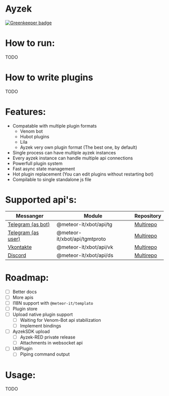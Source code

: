 # Ayzek

[![Greenkeeper badge](https://badges.greenkeeper.io/Creeplays/Ayzek.svg)](https://greenkeeper.io/)

# How to run:
TODO

# How to write plugins
TODO

# Features:
- Compatable with multiple plugin formats
    - Venom bot
    - Hubot plugins
    - Lila
    - Ayzek very own plugin format (The best one, by default)
- Single process can have multiple ayzek instances
- Every ayzek instance can handle multiple api connections
- Powerfull plugin system
- Fast async state management
- Hot plugin replacement (You can edit plugins without restarting bot)
- Compilable to single standalone js file

# Supported api's:
| Messanger | Module | Repository |
| - | - | - |
| [Telegram (as bot)](https://telegram.org) | @meteor-it/xbot/api/tg | [Multirepo](https://github.com/Meteor-DEV/Meteor.Framework/xbot/api/tg.ts) |
| [Telegram (as user)](https://telegram.org) | @meteor-it/xbot/api/tgmtproto | [Multirepo](https://github.com/Meteor-DEV/Meteor.Framework/xbot/api/tgmtproto.ts) |
| [Vkontakte](https://vk.com) | @meteor-it/xbot/api/vk | [Multirepo](https://github.com/Meteor-DEV/Meteor.Framework/xbot/api/vk.ts) |
| [Discord](https://discordapp.gg) | @meteor-it/xbot/api/ds | [Multirepo](https://github.com/Meteor-DEV/Meteor.Framework/xbot/api/ds.ts) |

# Roadmap:
- [ ] Better docs
- [ ] More apis
- [ ] I18N support with `@meteor-it/templato`
- [ ] Plugin store
- [ ] Upload native plugin support
    - [ ] Waiting for Venom-Bot api stabilization
    - [ ] Implement bindings
- [ ] AyzekSDK upload
    - [ ] Ayzek-RED private release
    - [ ] Attachments in websocket api
- [ ] UtilPlugin
    - [ ] Piping command output

# Usage:
TODO